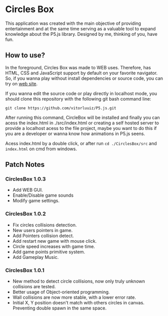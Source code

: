 # Circles Box

This application was created with the main objective of providing entertainment and at the same time serving as a valuable tool to expand knowledge about the P5.js library. Designed by me, thinking of you, have fun.

## How to use?

In the foreground, Circles Box was made to WEB uses. Therefore, has HTML, CSS and JavaScript support by default on your favorite navigator. So, if you wanna play without install dependencies or source code, you can try on [web site](<http://circlesbox.vercel.app>).

If you wanna edit the source code or play directly in localhost mode, you should clone this repository with the following git bash command line:

```git clone https://github.com/vitorluuiz/P5.js.git```

After running this command, CircleBox will be installed and finally you can acess the index.html in ./src/index.html or creating a self hosted server to provide a localhost acess to the file project, maybe you want to do this if you are a developer or wanna know how animations in P5.js seens.

Acess index.html by a double click, or after run ```cd ./CirclesBox/src``` and ```index.html``` on cmd from windows.

## Patch Notes

### CirclesBox 1.0.3

- Add WEB GUI.
- Enable/Disable game sounds
- Modify game settings.

### CirclesBox 1.0.2

- Fix circles collisions detection.
- New users pointers in game.
- Add Pointers collision detect.
- Add restart new game with mouse click.
- Circle speed increases with game time.
- Add game points primitive system.
- Add Gameplay Music.

### CirclesBox 1.0.1

- New method to detect circle collisions, now only truly unknown collisions are tested.
- Better usage of Object-oriented programming.
- Wall collisions are now more stable, with a lower error rate.
- Initial X, Y position doesn't match with others circles in canvas. Preventing double spawn in the same space.
